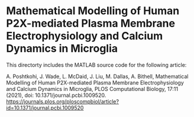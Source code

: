 # Mathematical Modelling of Human P2X-mediated Plasma Membrane Electrophysiology and Calcium Dynamics in Microglia

This directorty includes the MATLAB source code for the following article:


A. Poshtkohi, J. Wade, L. McDaid, J. Liu, M. Dallas, A. Bithell, Mathematical Modelling of Human P2X-mediated Plasma Membrane Electrophysiology and Calcium Dynamics in Microglia, PLOS Computational Biology, 17:11 (2021), doi: 10.1371/journal.pcbi.1009520. <https://journals.plos.org/ploscompbiol/article?id=10.1371/journal.pcbi.1009520>
